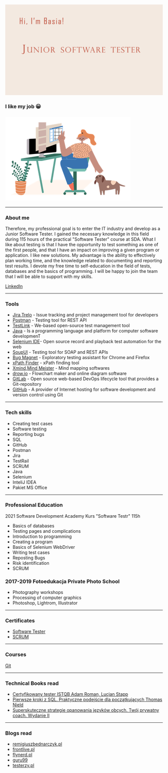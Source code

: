  ![](https://raw.githubusercontent.com/basia1402/ikonki/master/junior.png)
 ### I like my job 😀
  ###  ![](https://raw.githubusercontent.com/basia1402/ikonki/master/praca.png)


****
### About me
Therefore, my professional goal is to enter the IT industry and develop as a Junior Software Tester. I gained the necessary knowledge in this field during 115 hours of the practical "Software Tester" course at SDA.
What I like about testing is that I have the opportunity to test something as one of the first people, and that I have an impact on improving a given program or application. I like new solutions.
My advantage is the ability to effectively plan working time, and the knowledge related to documenting and reporting test results.
I devote my free time to self-education in the field of tests, databases and the basics of programming.
I will be happy to join the team that I will be able to support with my skills. 

[LinkedIn](https://www.linkedin.com/in/barbara-galwas)
****
### Tools

- [Jira](https://www.atlassian.com),[Trelo](https://trello.com) - Issue tracking and project management tool for developers
- [Postman](https://www.postman.com) - Testing tool for REST API
- [TestLink](https://bitnami.com/stack/testlink) - We-based open-source test management tool
- [Java](https://www.java.com/pl/) - Is a programming language and platform for computer software developmenT
- [Selenium IDE](https://chrome.google.com/webstore/detail/selenium-ide/mooikfkahbdckldjjndioackbalphokd)- Open source record and playback test automation for the web
- [SoupUl](https://www.soapui.org/tools/soapui/) - Testing tool for SOAP and REST APIs
- [Bug Magnet](https://chrome.google.com/webstore/detail/bug-magnet/efhedldbjahpgjcneebmbolkalbhckfi?hl=pl) - Exploratory testing assistant for Chrome and Firefox
- [xPath Finder](https://chrome.google.com/webstore/detail/xpath-finder/ihnknokegkbpmofmafnkoadfjkhlogph) - xPath finding tool
- [Xmind](https://www.xmind.net),[Mind Meister](https://www.mindmeister.com/) - Mind mapping softwares
- [drow.io](https://app.diagrams.net/) - Flowchart maker and online diagram software
- [GitLab](https://about.gitlab.com/) -  Open source web-based DevOps lifecycle tool that provides a Git-repository
- [GitHub](https://github.com/) - A provider of Internet hosting for software development and version control using Git
****
### Tech skills

- Creating test cases
- Software testing
- Reporting bugs
- SQL
- GitHub
- Postman
- Jira
- TestRail
- SCRUM
- Java
- Selenium
- InteliJ IDEA
- Pakiet MS Office
****
### Professional Education

2021 Software Development Academy
Kurs "Software Testr" 115h
 - Basics of databases
 - Testing pages and complications
 - Introduction to programming
 - Creating a program
 - Basics of Selenium WebDriver
 - Writing test cases
 - Reposting Bugs
 - Risk identification
 - SCRUM
 
 ### 2017-2019 Fotoedukacja Private Photo School
  - Photography workshops
  - Processing of computer graphics
  - Photoshop, Lightrom, Illustrator
****
### Certificates
- [Software Tester](https://app.diplomasafe.com/pl-PL/diploma/d0609b962fe6ac30596d07a1e5cb758b86d29ff72)
- [SCRUM](https://app.diplomasafe.com/pl-PL/diploma/d7d5774e8a70b2afc7c122b01919064047628511d)
****
### Courses
[Git](https://jaktestowac.pl/git/)
****
### Technical Books read
- [Certyfikowany tester ISTQB Adam Roman, Lucjan Stapp ](https://helion.pl/ksiazki/certyfikowany-tester-istqb-poziom-podstawowy-adam-roman-lucjan-stapp,ctispp.htm#format/d) 
- [Pierwsze kroki z SQL. Praktyczne podejście dla początkujących Thomas Nield](https://helion.pl/ksiazki/pierwsze-kroki-z-sql-praktyczne-podejscie-dla-poczatkujacych-thomas-nield,pksqlp.htm#format/d)
- [Superskuteczne strategie opanowania języków obcych. Twój prywatny coach. Wydanie II](https://helion.pl/ksiazki/superskuteczne-strategie-opanowania-jezykow-obcych-twoj-prywatny-coach-wydanie-ii-ewa-eldridge,ssoj2v.htm#format/d)
****
### Blogs read
 - [remigiuszbednarczyk.pl](https://remigiuszbednarczyk.pl/)
 - [frontlive.pl](https://frontlive.pl/)
 - [flynerd.pl](https://www.flynerd.pl/)
 - [guru99](https://www.guru99.com/)
 - [testerzy.pl](https://testerzy.pl/)


<!---
basia1402/basia1402 is a ✨ special ✨ repository because its `README.md` (this file) appears on your GitHub profile.
You can click the Preview link to take a look at your changes.
--->
